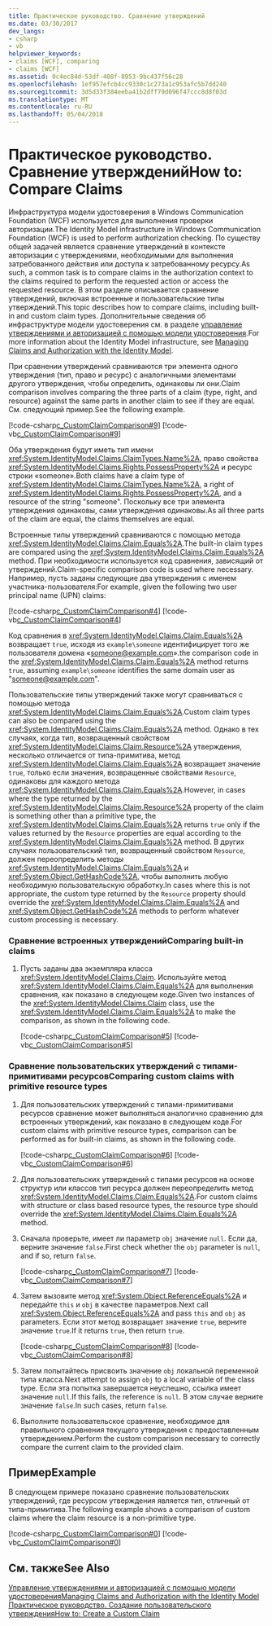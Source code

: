```yaml
---
title: Практическое руководство. Сравнение утверждений
ms.date: 03/30/2017
dev_langs:
- csharp
- vb
helpviewer_keywords:
- claims [WCF], comparing
- claims [WCF]
ms.assetid: 0c4ec84d-53df-408f-8953-9bc437f56c28
ms.openlocfilehash: 1ef957efcb4cc9330c1c273a1c953afc5b7dd240
ms.sourcegitcommit: 3d5d33f384eeba41b2dff79d096f47ccc8d8f03d
ms.translationtype: MT
ms.contentlocale: ru-RU
ms.lasthandoff: 05/04/2018
---
```

# <a name="how-to-compare-claims"></a><span data-ttu-id="07b42-102">Практическое руководство. Сравнение утверждений</span><span class="sxs-lookup"><span data-stu-id="07b42-102">How to: Compare Claims</span></span>
<span data-ttu-id="07b42-103">Инфраструктура модели удостоверения в Windows Communication Foundation (WCF) используется для выполнения проверки авторизации.</span><span class="sxs-lookup"><span data-stu-id="07b42-103">The Identity Model infrastructure in Windows Communication Foundation (WCF) is used to perform authorization checking.</span></span> <span data-ttu-id="07b42-104">По существу общей задачей является сравнение утверждений в контексте авторизации с утверждениями, необходимыми для выполнения затребованного действия или доступа к затребованному ресурсу.</span><span class="sxs-lookup"><span data-stu-id="07b42-104">As such, a common task is to compare claims in the authorization context to the claims required to perform the requested action or access the requested resource.</span></span> <span data-ttu-id="07b42-105">В этом разделе описывается сравнение утверждений, включая встроенные и пользовательские типы утверждений.</span><span class="sxs-lookup"><span data-stu-id="07b42-105">This topic describes how to compare claims, including built-in and custom claim types.</span></span> <span data-ttu-id="07b42-106">Дополнительные сведения об инфраструктуре модели удостоверения см. в разделе [управление утверждениями и авторизацией с помощью модели удостоверения](../../../../docs/framework/wcf/feature-details/managing-claims-and-authorization-with-the-identity-model.md).</span><span class="sxs-lookup"><span data-stu-id="07b42-106">For more information about the Identity Model infrastructure, see [Managing Claims and Authorization with the Identity Model](../../../../docs/framework/wcf/feature-details/managing-claims-and-authorization-with-the-identity-model.md).</span></span>  
  
 <span data-ttu-id="07b42-107">При сравнении утверждений сравниваются три элемента одного утверждения (тип, право и ресурс) с аналогичными элементами другого утверждения, чтобы определить, одинаковы ли они.</span><span class="sxs-lookup"><span data-stu-id="07b42-107">Claim comparison involves comparing the three parts of a claim (type, right, and resource) against the same parts in another claim to see if they are equal.</span></span> <span data-ttu-id="07b42-108">См. следующий пример.</span><span class="sxs-lookup"><span data-stu-id="07b42-108">See the following example.</span></span>  
  
 [!code-csharp[c_CustomClaimComparison#9](../../../../samples/snippets/csharp/VS_Snippets_CFX/c_customclaimcomparison/cs/c_customclaimcomparison.cs#9)]
 [!code-vb[c_CustomClaimComparison#9](../../../../samples/snippets/visualbasic/VS_Snippets_CFX/c_customclaimcomparison/vb/source.vb#9)]  
  
 <span data-ttu-id="07b42-109">Оба утверждения будут иметь тип имени <xref:System.IdentityModel.Claims.ClaimTypes.Name%2A>, право свойства <xref:System.IdentityModel.Claims.Rights.PossessProperty%2A> и ресурс строки «someone».</span><span class="sxs-lookup"><span data-stu-id="07b42-109">Both claims have a claim type of <xref:System.IdentityModel.Claims.ClaimTypes.Name%2A>, a right of <xref:System.IdentityModel.Claims.Rights.PossessProperty%2A>, and a resource of the string "someone".</span></span> <span data-ttu-id="07b42-110">Поскольку все три элемента утверждения одинаковы, сами утверждения одинаковы.</span><span class="sxs-lookup"><span data-stu-id="07b42-110">As all three parts of the claim are equal, the claims themselves are equal.</span></span>  
  
 <span data-ttu-id="07b42-111">Встроенные типы утверждений сравниваются с помощью метода <xref:System.IdentityModel.Claims.Claim.Equals%2A>.</span><span class="sxs-lookup"><span data-stu-id="07b42-111">The built-in claim types are compared using the <xref:System.IdentityModel.Claims.Claim.Equals%2A> method.</span></span> <span data-ttu-id="07b42-112">При необходимости используется код сравнения, зависящий от утверждений.</span><span class="sxs-lookup"><span data-stu-id="07b42-112">Claim-specific comparison code is used where necessary.</span></span> <span data-ttu-id="07b42-113">Например, пусть заданы следующие два утверждения с именем участника-пользователя:</span><span class="sxs-lookup"><span data-stu-id="07b42-113">For example, given the following two user principal name (UPN) claims:</span></span>  
  
 [!code-csharp[c_CustomClaimComparison#4](../../../../samples/snippets/csharp/VS_Snippets_CFX/c_customclaimcomparison/cs/c_customclaimcomparison.cs#4)]
 [!code-vb[c_CustomClaimComparison#4](../../../../samples/snippets/visualbasic/VS_Snippets_CFX/c_customclaimcomparison/vb/source.vb#4)]  
  
 <span data-ttu-id="07b42-114">Код сравнения в <xref:System.IdentityModel.Claims.Claim.Equals%2A> возвращает `true`, исходя из `example\someone` идентифицирует того же пользователя домена «someone@example.com».</span><span class="sxs-lookup"><span data-stu-id="07b42-114">the comparison code in the <xref:System.IdentityModel.Claims.Claim.Equals%2A> method returns `true`, assuming `example\someone` identifies the same domain user as "someone@example.com".</span></span>  
  
 <span data-ttu-id="07b42-115">Пользовательские типы утверждений также могут сравниваться с помощью метода <xref:System.IdentityModel.Claims.Claim.Equals%2A>.</span><span class="sxs-lookup"><span data-stu-id="07b42-115">Custom claim types can also be compared using the <xref:System.IdentityModel.Claims.Claim.Equals%2A> method.</span></span> <span data-ttu-id="07b42-116">Однако в тех случаях, когда тип, возвращенный свойством <xref:System.IdentityModel.Claims.Claim.Resource%2A> утверждения, несколько отличается от типа-примитива, метод <xref:System.IdentityModel.Claims.Claim.Equals%2A> возвращает значение `true`, только если значения, возвращенные свойствами `Resource`, одинаковы для каждого метода <xref:System.IdentityModel.Claims.Claim.Equals%2A>.</span><span class="sxs-lookup"><span data-stu-id="07b42-116">However, in cases where the type returned by the <xref:System.IdentityModel.Claims.Claim.Resource%2A> property of the claim is something other than a primitive type, the <xref:System.IdentityModel.Claims.Claim.Equals%2A> returns `true` only if the values returned by the `Resource` properties are equal according to the <xref:System.IdentityModel.Claims.Claim.Equals%2A> method.</span></span> <span data-ttu-id="07b42-117">В других случаях пользовательский тип, возвращенный свойством `Resource`, должен переопределить методы <xref:System.IdentityModel.Claims.Claim.Equals%2A> и <xref:System.Object.GetHashCode%2A>, чтобы выполнить любую необходимую пользовательскую обработку.</span><span class="sxs-lookup"><span data-stu-id="07b42-117">In cases where this is not appropriate, the custom type returned by the `Resource` property should override the <xref:System.IdentityModel.Claims.Claim.Equals%2A> and <xref:System.Object.GetHashCode%2A> methods to perform whatever custom processing is necessary.</span></span>  
  
### <a name="comparing-built-in-claims"></a><span data-ttu-id="07b42-118">Сравнение встроенных утверждений</span><span class="sxs-lookup"><span data-stu-id="07b42-118">Comparing built-in claims</span></span>  
  
1.  <span data-ttu-id="07b42-119">Пусть заданы два экземпляра класса <xref:System.IdentityModel.Claims.Claim>. Используйте метод <xref:System.IdentityModel.Claims.Claim.Equals%2A> для выполнения сравнения, как показано в следующем коде.</span><span class="sxs-lookup"><span data-stu-id="07b42-119">Given two instances of the <xref:System.IdentityModel.Claims.Claim> class, use the <xref:System.IdentityModel.Claims.Claim.Equals%2A> to make the comparison, as shown in the following code.</span></span>  
  
     [!code-csharp[c_CustomClaimComparison#5](../../../../samples/snippets/csharp/VS_Snippets_CFX/c_customclaimcomparison/cs/c_customclaimcomparison.cs#5)]
     [!code-vb[c_CustomClaimComparison#5](../../../../samples/snippets/visualbasic/VS_Snippets_CFX/c_customclaimcomparison/vb/source.vb#5)]  
  
### <a name="comparing-custom-claims-with-primitive-resource-types"></a><span data-ttu-id="07b42-120">Сравнение пользовательских утверждений с типами-примитивами ресурсов</span><span class="sxs-lookup"><span data-stu-id="07b42-120">Comparing custom claims with primitive resource types</span></span>  
  
1.  <span data-ttu-id="07b42-121">Для пользовательских утверждений с типами-примитивами ресурсов сравнение может выполняться аналогично сравнению для встроенных утверждений, как показано в следующем коде.</span><span class="sxs-lookup"><span data-stu-id="07b42-121">For custom claims with primitive resource types, comparison can be performed as for built-in claims, as shown in the following code.</span></span>  
  
     [!code-csharp[c_CustomClaimComparison#6](../../../../samples/snippets/csharp/VS_Snippets_CFX/c_customclaimcomparison/cs/c_customclaimcomparison.cs#6)]
     [!code-vb[c_CustomClaimComparison#6](../../../../samples/snippets/visualbasic/VS_Snippets_CFX/c_customclaimcomparison/vb/source.vb#6)]  
  
2.  <span data-ttu-id="07b42-122">Для пользовательских утверждений с типами ресурсов на основе структур или классов тип ресурса должен переопределить метод <xref:System.IdentityModel.Claims.Claim.Equals%2A>.</span><span class="sxs-lookup"><span data-stu-id="07b42-122">For custom claims with structure or class based resource types, the resource type should override the <xref:System.IdentityModel.Claims.Claim.Equals%2A> method.</span></span>  
  
3.  <span data-ttu-id="07b42-123">Сначала проверьте, имеет ли параметр `obj` значение `null`. Если да, верните значение `false`.</span><span class="sxs-lookup"><span data-stu-id="07b42-123">First check whether the `obj` parameter is `null`, and if so, return `false`.</span></span>  
  
     [!code-csharp[c_CustomClaimComparison#7](../../../../samples/snippets/csharp/VS_Snippets_CFX/c_customclaimcomparison/cs/c_customclaimcomparison.cs#7)]
     [!code-vb[c_CustomClaimComparison#7](../../../../samples/snippets/visualbasic/VS_Snippets_CFX/c_customclaimcomparison/vb/source.vb#7)]  
  
4.  <span data-ttu-id="07b42-124">Затем вызовите метод <xref:System.Object.ReferenceEquals%2A> и передайте `this` и `obj` в качестве параметров.</span><span class="sxs-lookup"><span data-stu-id="07b42-124">Next call <xref:System.Object.ReferenceEquals%2A> and pass `this` and `obj` as parameters.</span></span> <span data-ttu-id="07b42-125">Если этот метод возвращает значение `true`, верните значение `true`.</span><span class="sxs-lookup"><span data-stu-id="07b42-125">If it returns `true`, then return `true`.</span></span>  
  
     [!code-csharp[c_CustomClaimComparison#8](../../../../samples/snippets/csharp/VS_Snippets_CFX/c_customclaimcomparison/cs/c_customclaimcomparison.cs#8)]
     [!code-vb[c_CustomClaimComparison#8](../../../../samples/snippets/visualbasic/VS_Snippets_CFX/c_customclaimcomparison/vb/source.vb#8)]  
  
5.  <span data-ttu-id="07b42-126">Затем попытайтесь присвоить значение `obj` локальной переменной типа класса.</span><span class="sxs-lookup"><span data-stu-id="07b42-126">Next attempt to assign `obj` to a local variable of the class type.</span></span> <span data-ttu-id="07b42-127">Если эта попытка завершается неуспешно, ссылка имеет значение `null`.</span><span class="sxs-lookup"><span data-stu-id="07b42-127">If this fails, the reference is `null`.</span></span> <span data-ttu-id="07b42-128">В этом случае верните значение `false`.</span><span class="sxs-lookup"><span data-stu-id="07b42-128">In such cases, return `false`.</span></span>  
  
6.  <span data-ttu-id="07b42-129">Выполните пользовательское сравнение, необходимое для правильного сравнения текущего утверждения с предоставленным утверждением.</span><span class="sxs-lookup"><span data-stu-id="07b42-129">Perform the custom comparison necessary to correctly compare the current claim to the provided claim.</span></span>  
  
## <a name="example"></a><span data-ttu-id="07b42-130">Пример</span><span class="sxs-lookup"><span data-stu-id="07b42-130">Example</span></span>  
 <span data-ttu-id="07b42-131">В следующем примере показано сравнение пользовательских утверждений, где ресурсом утверждения является тип, отличный от типа-примитива.</span><span class="sxs-lookup"><span data-stu-id="07b42-131">The following example shows a comparison of custom claims where the claim resource is a non-primitive type.</span></span>  
  
 [!code-csharp[c_CustomClaimComparison#0](../../../../samples/snippets/csharp/VS_Snippets_CFX/c_customclaimcomparison/cs/c_customclaimcomparison.cs#0)]
 [!code-vb[c_CustomClaimComparison#0](../../../../samples/snippets/visualbasic/VS_Snippets_CFX/c_customclaimcomparison/vb/source.vb#0)]  
  
## <a name="see-also"></a><span data-ttu-id="07b42-132">См. также</span><span class="sxs-lookup"><span data-stu-id="07b42-132">See Also</span></span>  
 [<span data-ttu-id="07b42-133">Управление утверждениями и авторизацией с помощью модели удостоверения</span><span class="sxs-lookup"><span data-stu-id="07b42-133">Managing Claims and Authorization with the Identity Model</span></span>](../../../../docs/framework/wcf/feature-details/managing-claims-and-authorization-with-the-identity-model.md)  
 [<span data-ttu-id="07b42-134">Практическое руководство. Создание пользовательского утверждения</span><span class="sxs-lookup"><span data-stu-id="07b42-134">How to: Create a Custom Claim</span></span>](../../../../docs/framework/wcf/extending/how-to-create-a-custom-claim.md)
